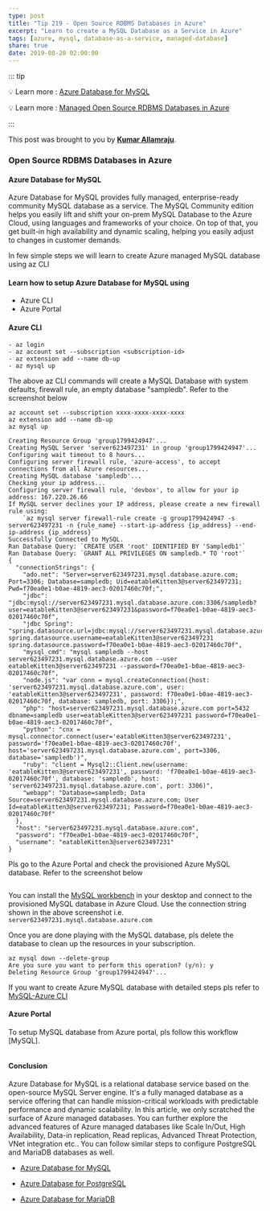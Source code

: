 ```yaml
---
type: post
title: "Tip 219 - Open Source RDBMS Databases in Azure"
excerpt: "Learn to create a MySQL Database as a Service in Azure"
tags: [azure, mysql, database-as-a-service, managed-database]
share: true
date: 2019-08-20 02:00:00
---
```


::: tip

:bulb: Learn more : [Azure Database for MySQL](https://azure.microsoft.com/en-us/services/mysql/?WT.mc_id=docs-azuredevtips-azureappsdev)

:bulb: Learn more : [Managed Open Source RDBMS Databases in Azure](https://azure.microsoft.com/en-us/blog/happy-birthday-to-managed-open-source-rdbms-services-in-azure/?WT.mc_id=docs-azuredevtips-azureappsdev)

:::

This post was brought to you by **[Kumar Allamraju](https://twitter.com/kumarallamraju)**. 

### Open Source RDBMS Databases in Azure

#### Azure Database for MySQL

Azure Database for MySQL provides fully managed, enterprise-ready community MySQL database as a service. The MySQL Community edition helps you easily lift and shift your on-prem MySQL Database to the Azure Cloud, using languages and frameworks of your choice. On top of that, you get built-in high availability and dynamic scaling, helping you easily adjust to changes in customer demands. 

In few simple steps we will learn to create Azure managed MySQL database using az CLI

#### Learn how to setup Azure Database for MySQL using

- Azure CLI
- Azure Portal


#### Azure CLI

```
- az login
- az account set --subscription <subscription-id>
- az extension add --name db-up
- az mysql up
```

The above az CLI commands will create a MySQL Database with system defaults, firewall rule, an empty database "sampledb". Refer to the screenshot below

```
az account set --subscription xxxx-xxxx-xxxx-xxxx
az extension add --name db-up
az mysql up

Creating Resource Group 'group1799424947'...
Creating MySQL Server 'server623497231' in group 'group1799424947'...
Configuring wait timeout to 8 hours...
Configuring server firewall rule, 'azure-access', to accept connections from all Azure resources...
Creating MySQL database 'sampledb'...
Checking your ip address...
Configuring server firewall rule, 'devbox', to allow for your ip address: 167.220.26.66
If MySQL server declines your IP address, please create a new firewall rule using:
    `az mysql server firewall-rule create -g group1799424947 -s server623497231 -n {rule_name} --start-ip-address {ip_address} --end-ip-address {ip_address}`
Successfully Connected to MySQL.
Ran Database Query: `CREATE USER 'root' IDENTIFIED BY 'Sampledb1'`
Ran Database Query: `GRANT ALL PRIVILEGES ON sampledb.* TO 'root'`
{
  "connectionStrings": {
    "ado.net": "Server=server623497231.mysql.database.azure.com; Port=3306; Database=sampledb; Uid=eatableKitten3@server623497231; Pwd=f70ea0e1-b0ae-4819-aec3-02017460c70f;",
    "jdbc": "jdbc:mysql://server623497231.mysql.database.azure.com:3306/sampledb?user=eatableKitten3@server623497231&password=f70ea0e1-b0ae-4819-aec3-02017460c70f",
    "jdbc Spring": "spring.datasource.url=jdbc:mysql://server623497231.mysql.database.azure.com:3306/sampledb  spring.datasource.username=eatableKitten3@server623497231  spring.datasource.password=f70ea0e1-b0ae-4819-aec3-02017460c70f",
    "mysql_cmd": "mysql sampledb --host server623497231.mysql.database.azure.com --user eatableKitten3@server623497231 --password=f70ea0e1-b0ae-4819-aec3-02017460c70f",
    "node.js": "var conn = mysql.createConnection({host: 'server623497231.mysql.database.azure.com', user: 'eatableKitten3@server623497231', password: f70ea0e1-b0ae-4819-aec3-02017460c70f, database: sampledb, port: 3306});",
    "php": "host=server623497231.mysql.database.azure.com port=5432 dbname=sampledb user=eatableKitten3@server623497231 password=f70ea0e1-b0ae-4819-aec3-02017460c70f",
    "python": "cnx = mysql.connector.connect(user='eatableKitten3@server623497231', password='f70ea0e1-b0ae-4819-aec3-02017460c70f', host='server623497231.mysql.database.azure.com', port=3306, database='sampledb')",
    "ruby": "client = Mysql2::Client.new(username: 'eatableKitten3@server623497231', password: 'f70ea0e1-b0ae-4819-aec3-02017460c70f', database: 'sampledb', host: 'server623497231.mysql.database.azure.com', port: 3306)",
    "webapp": "Database=sampledb; Data Source=server623497231.mysql.database.azure.com; User Id=eatableKitten3@server623497231; Password=f70ea0e1-b0ae-4819-aec3-02017460c70f"
  },
  "host": "server623497231.mysql.database.azure.com",
  "password": "f70ea0e1-b0ae-4819-aec3-02017460c70f",
  "username": "eatableKitten3@server623497231"
}
```
Pls go to the Azure Portal and check the provisioned Azure MySQL database. Refer to the screenshot below

<img :src="$withBase('/files/file1-mysql.jpg')">

You can install the [MySQL workbench](https://dev.mysql.com/downloads/workbench/) in your desktop and connect to the provisioned MySQL database in Azure Cloud. Use the connection string shown in the above screenshot i.e. ```server623497231.mysql.database.azure.com```

Once you are done playing with the MySQL database, pls delete the database to clean up the resources in your subscription. 

```
az mysql down --delete-group 
Are you sure you want to perform this operation? (y/n): y
Deleting Resource Group 'group1799424947'...
```
If you want to create Azure MySQL database with detailed steps pls refer to [MySQL-Azure CLI](https://docs.microsoft.com/en-us/azure/mysql/quickstart-create-mysql-server-database-using-azure-cli?WT.mc_id=docs-azuredevtips-azureappsdev)


#### Azure Portal

To setup MySQL database from Azure portal, pls follow this workflow [MySQL].

<img :src="$withBase('/files/mysql.gif')">

#### Conclusion

Azure Database for MySQL is a relational database service based on the open-source MySQL Server engine. It's a fully managed database as a service offering that can handle mission-critical workloads with predictable performance and dynamic scalability. In this article, we only scratched the surface of Azure managed databases. You can further explore the advanced features of Azure managed databases like Scale In/Out, High Availability, Data-in replication, Read replicas, Advanced Threat Protection, VNet integration etc.. You can follow similar steps to configure PostgreSQL and MariaDB databases as well.

* [Azure Database for MySQL](https://docs.microsoft.com/en-us/azure/mysql?WT.mc_id=docs-azuredevtips-azureappsdev)

* [Azure Database for PostgreSQL](https://docs.microsoft.com/en-us/azure/postgresql?WT.mc_id=docs-azuredevtips-azureappsdev)

* [Azure Database for MariaDB](https://docs.microsoft.com/en-us/azure/mariadb?WT.mc_id=docs-azuredevtips-azureappsdev)






